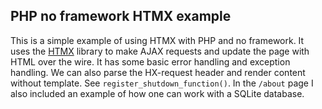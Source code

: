 ## PHP no framework HTMX example

This is a simple example of using HTMX with PHP and no framework. It uses the [HTMX](https://htmx.org/) library to make AJAX requests and update the page with HTML over the wire. It has some basic error handling and exception handling.
We can also parse the HX-request header and render content without template. See `register_shutdown_function()`. In the `/about` page I also included an example of how one can work with a SQLite database.
